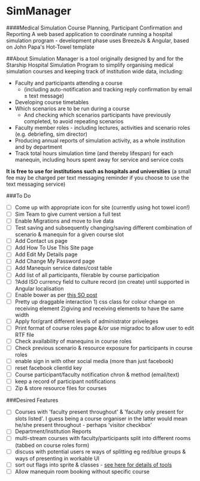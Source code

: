 # SimManager 
####Medical Simulation Course Planning, Participant Confirmation and Reporting
A web based application to coordinate running a hospital simulation program - development phase
uses BreezeJs & Angular, based on John Papa's Hot-Towel template

##About
Simulation Manager is a tool originally designed by and for the Starship Hospital Simulation Program to simplify
organising medical simulation courses and keeping track of institution wide data, including:
* Faculty and participants attending a course
  * (including auto-notification and tracking reply confirmation by email ± text message)
* Developing course timetables
* Which scenarios are to be run during a course 
  * And checking which scenarios participants have previously completed, to avoid repeating scenarios
* Faculty member roles - including lectures, activities and scenario roles (e.g. debriefing, sim director)
* Producing annual reports of simulation activity, as a whole institution and by department
* Track total hours simulation time (and thereby lifespan) for each manequin, including hours spent away for service and service costs

**It is free to use for institutions such as hospitals and universities** (a small fee may be charged per text messaging reminder if you choose to use the text messaging service)

###To Do
- [ ] Come up with appropriate icon for site (currently using hot towel icon!)
- [ ] Sim Team to give current version a full test
- [ ] Enable Migrations and move to live data
- [ ] Test saving and subsequently changing/saving different combination of scenario & manequin for a given course slot
- [ ] Add Contact us page
- [ ] Add How To Use This Site page
- [ ] Add Edit My Details page
- [ ] Add Change My Password page
- [ ] Add Manequin service dates/cost table
- [ ] Add list of all participants, filerable by course participation
- [ ] ?Add ISO currency field to culture record (on create) until supported in Angular localisation
- [ ] Enable bower as per [this SO post](http://stackoverflow.com/questions/31872622/using-grunt-bower-gulp-npm-with-visual-studio-2015-for-a-asp-net-4-5-project)
- [ ] Pretty up draggable interaction 1) css class for colour change on receiving element 2)giving and receiving elements to have the same width
- [ ] Apply for/grant different levels of administrator priveleges
- [ ] Print format of course roles page &/or use migradoc to allow user to edit RTF file
- [ ] Check availability of manequins in course roles
- [ ] Check previous scenario & resource exposure for participants in course roles
- [ ] enable sign in with other social media (more than just facebook)
- [ ] reset facebook clientId key
- [ ] Course participant/faculty notification chron & method (email/text)
- [ ] keep a record of participant notifications
- [ ] Zip & store resource files for courses

###Desired Features
- [ ] Courses with 'faculty present throughout' & 'faculty only present for slots listed'. I guess being a course organiser in the latter would mean he/she present throughout - perhaps 'visitor checkbox'
- [ ] Department/Institution Reports
- [ ] multi-stream courses with faculty/participants split into different rooms (tabbed on course roles form)
- [ ] discuss with potential users re ways of splitting eg red/blue groups & ways of presenting in workable UI
- [ ] sort out flags into sprite & classes - [see here for details of tools](https://css-tricks.com/css-sprites/)
- [ ] Allow manequin room booking without specific course
